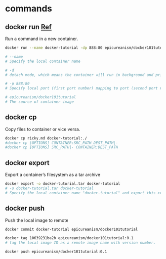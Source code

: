 # commands
## docker run [Ref](https://docs.docker.com/engine/reference/commandline/run/)
Run a command in a new container. 
```sh
docker run --name docker-tutorial -dp 888:80 epicureanism/docker101tutorial

# --name
# Specify the local container name

# -d
# detach mode, which means the container will run in background and print container ID

# -p 888:80
# Specify local port (first port number) mapping to port (second port number) in container image.

# epicureanism/docker101tutorial 
# The source of container image 
```

## docker cp
Copy files to container or vice versa.

```sh
docker cp ricky.md docker-tutorial:./
#docker cp [OPTIONS] CONTAINER:SRC_PATH DEST_PATH|-
#docker cp [OPTIONS] SRC_PATH|- CONTAINER:DEST_PATH
```

## docker export
Export a container’s filesystem as a tar archive
```sh
docker export -o docker-tutorial.tar docker-tutorial
# -o docker-tutorial.tar docker-tutorial
# Specify the local container name "docker-tutorial" and export this container as "docker-tutorial.tar" file.
```

## docker push
Push the local image to remote

```sh
docker commit docker-tutorial epicureanism/docker101tutorial

docker tag 10639231ba2b epicureanism/docker101tutorial:0.1
# tag the local image ID as a remote image name with version number.

docker push epicureanism/docker101tutorial:0.1
```

